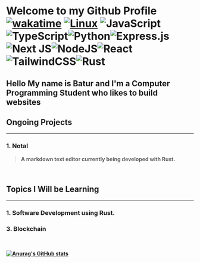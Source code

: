 # Welcome to my Github Profile <br><b>[![wakatime](https://wakatime.com/badge/user/f75b8a48-9a8e-4a2c-b906-791986adff83.svg)](https://wakatime.com/@f75b8a48-9a8e-4a2c-b906-791986adff83) [![Linux](https://svgshare.com/i/Zhy.svg)](https://svgshare.com/i/Zhy.svg) ![JavaScript](https://img.shields.io/badge/javascript-%23323330.svg?style=for-the-badge&logo=javascript&logoColor=%23F7DF1E)![TypeScript](https://img.shields.io/badge/typescript-%23007ACC.svg?style=for-the-badge&logo=typescript&logoColor=white)![Python](https://img.shields.io/badge/python-3670A0?style=for-the-badge&logo=python&logoColor=ffdd54)![Express.js](https://img.shields.io/badge/express.js-%23404d59.svg?style=for-the-badge&logo=express&logoColor=%2361DAFB)![Next JS](https://img.shields.io/badge/Next-black?style=for-the-badge&logo=next.js&logoColor=white)![NodeJS](https://img.shields.io/badge/node.js-6DA55F?style=for-the-badge&logo=node.js&logoColor=white)![React](https://img.shields.io/badge/react-%2320232a.svg?style=for-the-badge&logo=react&logoColor=%2361DAFB)![TailwindCSS](https://img.shields.io/badge/tailwindcss-%2338B2AC.svg?style=for-the-badge&logo=tailwind-css&logoColor=white)![Rust](https://img.shields.io/badge/rust-%23000000.svg?style=for-the-badge&logo=rust&logoColor=white)



## Hello My name is Batur and I'm a Computer Programming Student who likes to build websites


## Ongoing Projects
---
### 1. **Notal**
> A markdown text editor currently being developed with Rust.

<br>

## Topics I Will be Learning
---
### 1. **Software Development using Rust.**
### 3. **Blockchain**

<br>

         

[![Anurag's GitHub stats](https://github-readme-stats.vercel.app/api?username=oguzBatur)](https://github.com/anuraghazra/github-readme-stats)
